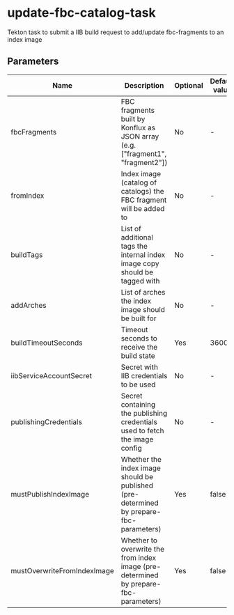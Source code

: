 # update-fbc-catalog-task

Tekton task to submit a IIB build request to add/update fbc-fragments to an index image

## Parameters

| Name                        | Description                                                                            | Optional | Default value |
|-----------------------------|----------------------------------------------------------------------------------------|----------|---------------|
| fbcFragments                | FBC fragments built by Konflux as JSON array (e.g. ["fragment1", "fragment2"])         | No       | -             |
| fromIndex                   | Index image (catalog of catalogs) the FBC fragment will be added to                    | No       | -             |
| buildTags                   | List of additional tags the internal index image copy should be tagged with            | No       | -             |
| addArches                   | List of arches the index image should be built for                                     | No       | -             |
| buildTimeoutSeconds         | Timeout seconds to receive the build state                                             | Yes      | 3600          |
| iibServiceAccountSecret     | Secret with IIB credentials to be used                                                 | No       | -             |
| publishingCredentials       | Secret containing the publishing credentials used to fetch the image config            | No       | -             |
| mustPublishIndexImage       | Whether the index image should be published (pre-determined by prepare-fbc-parameters) | Yes      | false         |
| mustOverwriteFromIndexImage | Whether to overwrite the from index image (pre-determined by prepare-fbc-parameters)   | Yes      | false         |
